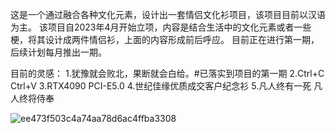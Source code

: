 这是一个通过融合各种文化元素，设计出一套情侣文化衫项目，该项目目前以汉语为主。
该项目自2023年4月开始立项，内容是结合生活中的文化元素或者一些梗，将其设计成两件情侣衫，上面的内容形成前后呼应。
目前正在进行第一期，后续计划每月推出一期。

目前的灵感：
1.犹豫就会败北，果断就会白给。#已落实到项目的第一期
2.Ctrl+C Ctrl+V
3.RTX4090 PCI-E5.0
4.世纪佳缘优质成交客户纪念衫
5.凡人终有一死 凡人终将侍奉


![ee473f503c4a74aa78d6ac4ffba3308](https://user-images.githubusercontent.com/37392762/233907588-9ec0e1ba-d112-4b92-af39-e5197b722b6e.png)
